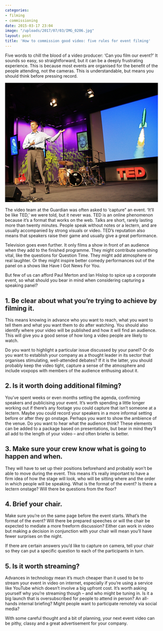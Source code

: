 ```yaml
---
categories:
- filming
- commissioning
date: 2015-03-17 23:04
image: "/uploads/2017/07/03/IMG_0206.jpg"
layout: post
title: 'How to commission good video: five rules for event filming'
---
```

Five words to chill the blood of a video producer: ‘Can you film our event?’ It sounds so easy, so straightforward, but it can be a deeply frustrating experience. This is because most events are organised for the benefit of the people attending, not the cameras. This is understandable, but means you should think before pressing record.

![](/uploads/2017/07/18/ted_talk.jpg)

The video team at the Guardian was often asked to ‘capture” an event. ‘It’ll be like TED,’ we were told, but it never was. TED is an online phenomenon because it’s a format that works on the web. Talks are short, rarely lasting more than twenty minutes. People speak without notes or a lectern, and are usually accompanied by strong visuals or video. TED’s reputation also means that speakers raise their game and usually give a great performance.

Television goes even further. It only films a show in front of an audience when they add to the finished programme. They might contribute something vital, like the questions for Question Time. They might add atmosphere or real laughter. Or they might inspire better comedy performances out of the panel on a shows like Have I Got News For You.

But few of us can afford Paul Merton and Ian Hislop to spice up a corporate event, so what should you bear in mind when considering capturing a speaking panel?

## 1. Be clear about what you’re trying to achieve by filming it.

This means knowing in advance who you want to reach, what you want to tell them and what you want them to do after watching. You should also identify where your video will be published and how it will find an audience. This will give you a good sense of how long a video people are likely to watch.

Do you want to highlight a particular issue discussed by your panel? Or do you want to establish your company as a thought leader in its sector that organises stimulating, well-attended debates? If it is the latter, you should probably keep the video tight, capture a sense of the atmosphere and include voxpops with members of the audience enthusing about it.

## 2. Is it worth doing additional filming?

You’ve spent weeks or even months setting the agenda, confirming speakers and publicising your event. It’s worth spending a little longer working out if there’s any footage you could capture that isn’t someone at a lectern. Maybe you could record your speakers in a more informal setting before or after they go onstage. Perhaps you want to show the ambience of the venue. Do you want to hear what the audience think? These elements can be added to a package based on presentations, but bear in mind they’ll all add to the length of your video – and often briefer is better.

## 3. Make sure your crew know what is going to happen and when.

They will have to set up their positions beforehand and probably won’t be able to move during the event. This means it’s really important to have a firm idea of how the stage will look, who will be sitting where and the order in which people will be speaking. What is the format of the event? Is there a lectern onstage? Will there be questions from the floor?

## 4. Brief your chair.

Make sure you’re on the same page before the event starts. What’s the format of the event? Will there be prepared speeches or will the chair be expected to mediate a more freeform discussion? Either can work in video but making a decision in conjunction with your chair will mean you’ll have fewer surprises on the night.

If there are certain answers you’d like to capture on camera, tell your chair so they can put a specific question to each of the participants in turn.

## 5. Is it worth streaming?

Advances in technology mean it’s much cheaper than it used to be to stream your event in video on internet, especially if you’re using a service like YouTube which doesn’t involve a big upfront cost. It’s worth asking yourself why you’re streaming though – and who might be tuning in. Is it a big launch that is oversubscribed for people to attend in person? An all-hands internal briefing? Might people want to participate remotely via social media?

With some careful thought and a bit of planning, your next event video can be pithy, classy and a great advertisement for your company.